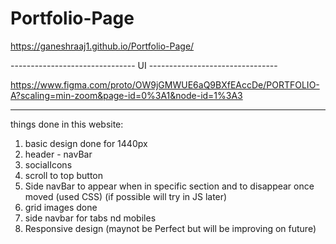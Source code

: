 # Portfolio-Page

https://ganeshraaj1.github.io/Portfolio-Page/

------------------------------- UI --------------------------------

https://www.figma.com/proto/OW9jGMWUE6aQ9BXfEAccDe/PORTFOLIO-A?scaling=min-zoom&page-id=0%3A1&node-id=1%3A3

-------------------------------------------------------------------

things done in this website:

1. basic design done for 1440px
2. header - navBar
3. socialIcons
4. scroll to top button
5. Side navBar to appear when in specific section and to disappear once moved (used CSS) (if possible will try in JS later)
6. grid images done
7. side navbar for tabs nd mobiles 
8. Responsive design (maynot be Perfect but will be improving on future)

